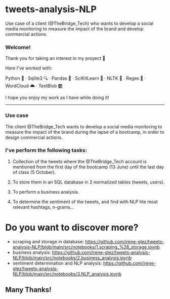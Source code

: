 # tweets-analysis-NLP 
Use case of a client (@TheBridge_Tech) who wants to develop a social media monitoring to measure the impact of the brand and develop commercial actions.

### Welcome!

Thank you for taking an interest in my proyect 🙂

Here I've worked with:

Python 🐍  ·  Sqlite3 🔍  ·  Pandas 🐼  ·  SciKitLearn 🥼  ·  NLTK  📖 .  Regex  💬 · WordCloud 🌥 · TextBlob 🆎 

I hope you enjoy my work as I have while doing it!

--------------------------------------------------------------------------------------------------------------------------------------------------

### Use case
The client @TheBridge_Tech wants to develop a social media monitoring to measure the impact of the brand during the lapse of a bootcamp, in order to design commercial actions.


### I've perform the following tasks:
1. Collection of the tweets where the @TheBridge_Tech account is mentioned from the first day of the bootcamp (13 June) until the last day of class (5 October).

2. To store them in an SQL database in 2 normalized tables (tweets, users).

3. To perform a business analysis.

4. To determine the sentiment of the tweets, and find with NLP hte most relevant hashtags, n-grams...



# Do you want to discover more? 

 - scraping and storage in database: https://github.com/irene-glez/tweets-analysis-NLP/blob/main/src/notebooks/1.scraping_%26_storage.ipynb
 - business analysis: https://github.com/irene-glez/tweets-analysis-NLP/blob/main/src/notebooks/2.business_analysis.ipynb
 - sentiment determination and NLP analysis: https://github.com/irene-glez/tweets-analysis-NLP/blob/main/src/notebooks/3.NLP_analysis.ipynb


Many Thanks!
--------------------------------------------------------------------------------------------------------------------------------------------------

